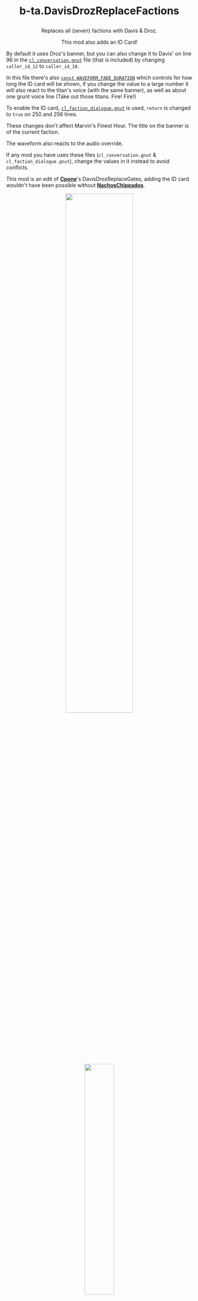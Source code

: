 # <p align="center">b-ta.DavisDrozReplaceFactions</p>
<p align="center">Replaces all (seven) factions with Davis & Droz.</p>
<p align="center">This mod also adds an ID Card!</p>

By default it uses Droz's banner, but you can also change it to Davis' on line 96 in the [`cl_conversation.gnut`](https://github.com/Syampuuh/Titanfall2/blob/master/scripts/vscripts/conversation/cl_conversation.gnut#L96) file (that is included) by changing `caller_id_12` to `caller_id_10`.

In this file there's also [`const WAVEFORM_FADE_DURATION`](https://github.com/Syampuuh/Titanfall2/blob/master/scripts/vscripts/conversation/cl_conversation.gnut#L32) which controls for how long the ID card will be shown, if you change the value to a large number it will also react to the titan's voice (with the same banner), as well as about one grunt voice line (Take out those titans. Fire! Fire!)

To enable the ID card, [`cl_faction_dialogue.gnut`](https://github.com/Syampuuh/Titanfall2/blob/master/scripts/vscripts/conversation/cl_faction_dialogue.gnut#L250) is used, `return` is changed to `true` on 250 and 256 lines.

These changes don't affect Marvin's Finest Hour. The title on the banner is of the current faction.

The waveform also reacts to the audio override.

If any mod you have uses these files (`cl_conversation.gnut` & `cl_faction_dialogue.gnut`), change the values in it instead to avoid conflicts.

This mod is an edit of [**Cpone**](https://github.com/connieprice)'s DavisDrozReplaceGates, adding the ID card wouldn't have been possible without [**NachosChipeados**](https://github.com/NachosChipeados).

<p align="center"><img src="https://user-images.githubusercontent.com/99835765/154850352-2bc968e8-f340-4944-8ef2-1a0dd1ca1a9d.png" align="center" width="60%"></p>

<p align="center"><img src="https://github.com/begin-theadventure/N-DavisDrozReplaceFactions/assets/99835765/aa2f7933-4dad-48b9-b255-9d213216ba74" align="center" width="40%"></p>

<p align="center"><img src="https://github.com/begin-theadventure/N-DavisDrozReplaceFactions/assets/99835765/8fd98abf-b3dd-4b34-b890-7be3d9959c3a" align="center" width="40%"></p>
